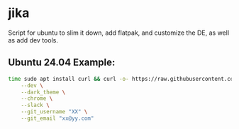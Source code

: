 # jika
Script for ubuntu to slim it down, add flatpak, and customize the DE, as well as add dev tools.

## Ubuntu 24.04 Example:
```bash
time sudo apt install curl && curl -o- https://raw.githubusercontent.com/howzitcal/jika/refs/heads/main/24.04.sh | bash -s -- \
    --dev \
    --dark_theme \
    --chrome \
    --slack \
    --git_username "XX" \
    --git_email "xx@yy.com"
```